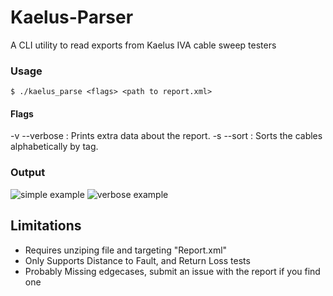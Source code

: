 # Kaelus-Parser

A CLI utility to read exports from Kaelus IVA cable sweep testers

### Usage

```$ ./kaelus_parse <flags> <path to report.xml>```

#### Flags

-v --verbose : Prints extra data about the report.
-s --sort    : Sorts the cables alphabetically by tag.

### Output

![simple example](./docs/simple_example.png?raw=true "Simple example")
![verbose example](./docs/verbose_example.png?raw=true "Simple example")

## Limitations

- Requires unziping file and targeting "Report.xml"
- Only Supports Distance to Fault, and Return Loss tests
- Probably Missing edgecases, submit an issue with the report if you find one
